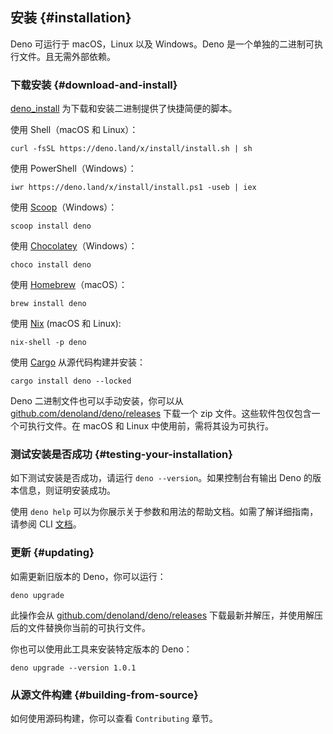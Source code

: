 ## 安装 {#installation}

Deno 可运行于 macOS，Linux 以及 Windows。Deno 是一个单独的二进制可执行文件。且无需外部依赖。

### 下载安装 {#download-and-install}

[deno_install](https://github.com/denoland/deno_install) 为下载和安装二进制提供了快捷简便的脚本。

使用 Shell（macOS 和 Linux）：

```shell
curl -fsSL https://deno.land/x/install/install.sh | sh
```

使用 PowerShell（Windows）：

```shell
iwr https://deno.land/x/install/install.ps1 -useb | iex
```

使用 [Scoop](https://scoop.sh/)（Windows）：

```shell
scoop install deno
```

使用 [Chocolatey](https://chocolatey.org/packages/deno)（Windows）：

```shell
choco install deno
```

使用 [Homebrew](https://formulae.brew.sh/formula/deno)（macOS）：

```shell
brew install deno
```

使用 [Nix](https://nixos.org/download.html) (macOS 和 Linux):

```shell
nix-shell -p deno
```

使用 [Cargo](https://crates.io/crates/deno) 从源代码构建并安装：

```shell
cargo install deno --locked
```

Deno 二进制文件也可以手动安装，你可以从 [github.com/denoland/deno/releases](https://github.com/denoland/deno/releases) 下载一个 zip 文件。这些软件包仅包含一个可执行文件。在 macOS 和 Linux 中使用前，需将其设为可执行。

### 测试安装是否成功 {#testing-your-installation}

如下测试安装是否成功，请运行 `deno --version`。如果控制台有输出 Deno 的版本信息，则证明安装成功。

使用 `deno help` 可以为你展示关于参数和用法的帮助文档。如需了解详细指南，请参阅 CLI [文档](./command_line_interface.md)。

### 更新 {#updating}

如需更新旧版本的 Deno，你可以运行：

```shell
deno upgrade
```

此操作会从 [github.com/denoland/deno/releases](https://github.com/denoland/deno/releases) 下载最新并解压，并使用解压后的文件替换你当前的可执行文件。

你也可以使用此工具来安装特定版本的 Deno：

```shell
deno upgrade --version 1.0.1
```

### 从源文件构建 {#building-from-source}

如何使用源码构建，你可以查看 `Contributing` 章节。
